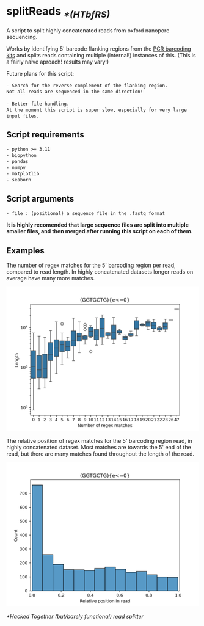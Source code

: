 # splitReads <sub>*\*(HTbfRS)*</sub>
A script to split highly concatenated reads from oxford nanopore sequencing.

Works by identifying 5' barcode flanking regions from the [PCR barcoding kits](https://nanoporetech.com/document/chemistry-technical-document#barcode-sequences) and splits reads containing multiple (internal!) instances of this.
(This is a fairly naive aproach! results may vary!)

Future plans for this script:
```
- Search for the reverse complement of the flanking region.
Not all reads are sequenced in the same direction!

- Better file handling.
At the moment this script is super slow, especially for very large input files. 
```

## Script requirements
```
- python >= 3.11
- biopython
- pandas
- numpy
- matplotlib
- seaborn
```
## Script arguments
```
- file : (positional) a sequence file in the .fastq format
```
**It is highly recomended that large sequence files are split into multiple smaller files,
and then merged after running this script on each of them.**

## Examples
The number of regex matches for the 5' barcoding region per read, compared to read length. In highly concatenated datasets longer reads on average have many more matches.

![a boxplot of the number of rx matches for the flanking region compared to the read length](example_images/head_rx_matches.png)

The relative position of regex matches for the 5' barcoding region read, in highly concatenated dataset. Most matches are towards the 5' end of the read, but there are many matches found throughout the length of the read.

![a boxplot of the number of rx matches for the flanking region compared to the read length](example_images/head_rx_position.png)

*\*Hacked Together (but/barely functional) read splitter*

